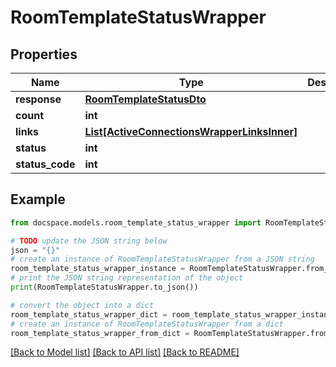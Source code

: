# RoomTemplateStatusWrapper


## Properties

Name | Type | Description | Notes
------------ | ------------- | ------------- | -------------
**response** | [**RoomTemplateStatusDto**](RoomTemplateStatusDto.md) |  | [optional] 
**count** | **int** |  | [optional] 
**links** | [**List[ActiveConnectionsWrapperLinksInner]**](ActiveConnectionsWrapperLinksInner.md) |  | [optional] 
**status** | **int** |  | [optional] 
**status_code** | **int** |  | [optional] 

## Example

```python
from docspace.models.room_template_status_wrapper import RoomTemplateStatusWrapper

# TODO update the JSON string below
json = "{}"
# create an instance of RoomTemplateStatusWrapper from a JSON string
room_template_status_wrapper_instance = RoomTemplateStatusWrapper.from_json(json)
# print the JSON string representation of the object
print(RoomTemplateStatusWrapper.to_json())

# convert the object into a dict
room_template_status_wrapper_dict = room_template_status_wrapper_instance.to_dict()
# create an instance of RoomTemplateStatusWrapper from a dict
room_template_status_wrapper_from_dict = RoomTemplateStatusWrapper.from_dict(room_template_status_wrapper_dict)
```
[[Back to Model list]](../README.md#documentation-for-models) [[Back to API list]](../README.md#documentation-for-api-endpoints) [[Back to README]](../README.md)


